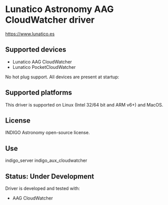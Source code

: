 # Lunatico Astronomy AAG CloudWatcher driver

https://www.lunatico.es

## Supported devices

* Lunatico AAG CloudWatcher
* Lunatico PocketCloudWatcher

No hot plug support. All devices are present at startup:

## Supported platforms

This driver is supported on Linux (Intel 32/64 bit and ARM v6+) and MacOS.

## License

INDIGO Astronomy open-source license.

## Use

indigo_server indigo_aux_cloudwatcher

## Status: Under Development

Driver is developed and tested with:
* AAG CloudWatcher
